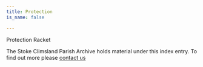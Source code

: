 ```yaml
---
title: Protection
is_name: false

---
```


Protection Racket


The Stoke Climsland Parish Archive holds material under this index entry. To find out more please [contact us](/contact/)
